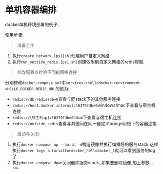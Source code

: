 # 单机容器编排

docker单机环境部署的例子.

使用步骤:
> 准备工作

1. 执行`create_network.[ps1|sh]`创建用户自定义网络.
2. 执行`run_outside_redis.[ps1|sh]`创建依附到自定义网络的redis容器.

> 修改配置以检验不同的网络连接

分别修改`docker-compose.yml`中`services->hellodocker->environment->HELLO_DOCKER_REDIS_URL`的值为:

+ `redis://db-redis?db=0`查看与同stack下的其他服务连接
+ `redis://host.docker.internal:16379?db=0`windows/mac下查看与宿主机连接
+ `redis://{宿主机ip}:16379?db=0`linux下查看与宿主机连接
+ `redis://outside_redis`查看与其他同在同一自定义bridge网络下的容器连接

> 启动与关闭:

1. 执行`docker-compose up --build -d`构造镜像并执行编排好的服务stack.这样执行`docker logs tutorialfordocker_hellodocker_1`就可以看到服务的log了
2. 执行`docker-compose down`关闭删除服务stack.,如果要删除镜像,加上参数`--rmi`
